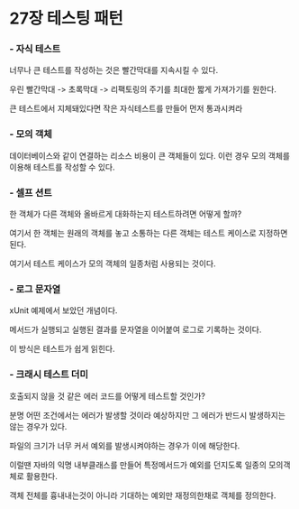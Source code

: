 27장 테스팅 패턴
=

### - 자식 테스트

너무나 큰 테스트를 작성하는 것은 빨간막대를 지속시킬 수 있다. 

우린 빨간막대 -> 초록막대 -> 리팩토링의 주기를 최대한 짧게 가져가기를 원한다.

큰 테스트에서 지체돼있다면 작은 자식테스트를 만들어 먼저 통과시켜라

### - 모의 객체

데이터베이스와 같이 연결하는 리소스 비용이 큰 객체들이 있다. 이런 경우 모의 객체를 이용해 테스트를 작성할 수 있다.

### - 셀프 션트

한 객체가 다른 객체와 올바르게 대화하는지 테스트하려면 어떻게 할까?

여기서 한 객체는 원래의 객체를 놓고 소통하는 다른 객체는 테스트 케이스로 지정하면 된다.

여기서 테스트 케이스가 모의 객체의 일종처럼 사용되는 것이다.

### - 로그 문자열

xUnit 예제에서 보았던 개념이다.

메서드가 실행되고 실행된 결과를 문자열을 이어붙여 로그로 기록하는 것이다.

이 방식은 테스트가 쉽게 읽힌다.

### - 크래시 테스트 더미

호출되지 않을 것 같은 에러 코드를 어떻게 테스트할 것인가?

분명 어떤 조건에서는 에러가 발생할 것이라 예상하지만 그 에러가 반드시 발생하지는 않는 경우가 있다.

파일의 크기가 너무 커서 예외를 발생시켜야하는 경우가 이에 해당한다.

이럴땐 자바의 익명 내부클래스를 만들어 특정메서드가 예외를 던지도록 일종의 모의객체로 활용한다.

객체 전체를 흉내내는것이 아니라 기대하는 예외만 재정의한채로 객체를 정의한다.

